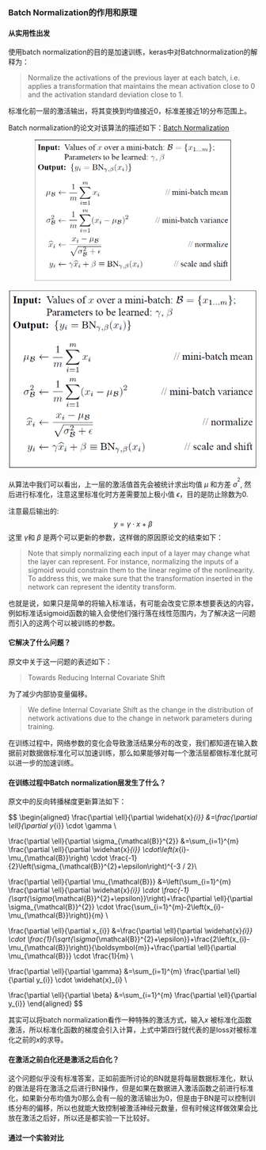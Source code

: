 ### Batch Normalization的作用和原理
#### 从实用性出发
使用batch normalization的目的是加速训练，keras中对Batchnormalization的解释为：

>Normalize the activations of the previous layer at each batch, i.e. applies a transformation that maintains the mean activation close to 0 and the activation standard deviation close to 1.

标准化前一层的激活输出，将其变换到均值接近0，标准差接近1的分布范围上。

Batch normalization的论文对该算法的描述如下：[Batch Normalization]

  [Batch Normalization]: https://arxiv.org/pdf/1502.03167.pdf

<div align="center">
<img src="graph/batch_norm.png" width=400>
</div>

![baidu](graph/batch_norm.png)

从算法中我们可以看出，上一层的激活值首先会被统计求出均值 $\mu$ 和方差 $\sigma^{^{2}}$, 然后进行标准化，注意这里标准化时方差需要加上极小值 $\epsilon$，目的是防止除数为0.

注意最后输出的:
$$ y = \gamma \cdot x + \beta $$
这里 $\gamma$和 $\beta$ 是两个可以更新的参数，这样做的原因原论文的结束如下：

>Note that simply normalizing each input of a layer may
change what the layer can represent. For instance, normalizing
the inputs of a sigmoid would constrain them to
the linear regime of the nonlinearity. To address this, we
make sure that the transformation inserted in the network
can represent the identity transform.

也就是说，如果只是简单的将输入标准话，有可能会改变它原本想要表达的内容，例如标准话sigmoid函数的输入会使他们强行落在线性范围内，为了解决这一问题而引入的这两个可以被训练的参数。

#### 它解决了什么问题？
原文中关于这一问题的表述如下：
>Towards Reducing Internal Covariate Shift

为了减少内部协变量偏移。

>We define Internal Covariate Shift as the change in the
distribution of network activations due to the change in
network parameters during training.

在训练过程中，网络参数的变化会导致激活结果分布的改变，我们都知道在输入数据前对数据做标准化可以加速训练，那么如果能够对每一个激活层都做标准化就可以进一步的加速训练。

#### 在训练过程中Batch normalization层发生了什么？
原文中的反向转播梯度更新算法如下：

$$
\begin{aligned} \frac{\partial \ell}{\partial \widehat{x}_{i}} &=\frac{\partial \ell}{\partial y_{i}} \cdot \gamma \\

\frac{\partial \ell}{\partial \sigma_{\mathcal{B}}^{2}} &=\sum_{i=1}^{m} \frac{\partial \ell}{\partial \widehat{x}_{i}} \cdot\left(x_{i}-\mu_{\mathcal{B}}\right) \cdot \frac{-1}{2}\left(\sigma_{\mathcal{B}}^{2}+\epsilon\right)^{-3 / 2}\\

\frac{\partial \ell}{\partial \mu_{\mathcal{B}}} &=\left(\sum_{i=1}^{m} \frac{\partial \ell}{\partial \widehat{x}_{i}} \cdot \frac{-1}{\sqrt{\sigma_{\mathcal{B}}^{2}+\epsilon}}\right)+\frac{\partial \ell}{\partial \sigma_{\mathcal{B}}^{2}} \cdot \frac{\sum_{i=1}^{m}-2\left(x_{i}-\mu_{\mathcal{B}}\right)}{m} \\

\frac{\partial \ell}{\partial x_{i}} &=\frac{\partial \ell}{\partial \widehat{x}_{i}} \cdot \frac{1}{\sqrt{\sigma_{\mathcal{B}}^{2}+\epsilon}}+\frac{2\left(x_{i}-\mu_{\mathcal{B}}\right)}{\boldsymbol{m}}+\frac{\partial \ell}{\partial \mu_{\mathcal{B}}} \cdot \frac{1}{m} \\


\frac{\partial \ell}{\partial \gamma} &=\sum_{i=1}^{m} \frac{\partial \ell}{\partial y_{i}} \cdot \widehat{x}_{i} \\

\frac{\partial \ell}{\partial \beta} &=\sum_{i=1}^{m} \frac{\partial \ell}{\partial y_{i}}
\end{aligned}
$$

其实可以将batch normalization看作一种特殊的激活方式，输入$x$ 被标准化函数激活，所以标准化函数的梯度会引入计算，上式中第四行就代表的是loss对被标准化之前的$x$的求导。

#### 在激活之前白化还是激活之后白化？
这个问题似乎没有标准答案，正如前面所讨论的BN就是将每层数据标准化，默认的做法是将在激活之后进行BN操作，但是如果在数据进入激活函数之前进行标准化，如果新分布均值为0那么会有一般的激活输出为0，但是由于BN是可以控制训练分布的偏移，所以也就能大致控制被激活神经元数量，但有时候这样做效果会比放在激活之后好，所以还是都实验一下比较好。

#### 通过一个实验对比

